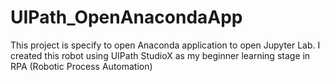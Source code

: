 # UIPath_OpenAnacondaApp

This project is specify to open Anaconda application to open Jupyter Lab. I created this robot using UIPath StudioX as my beginner learning stage in RPA (Robotic Process Automation)
